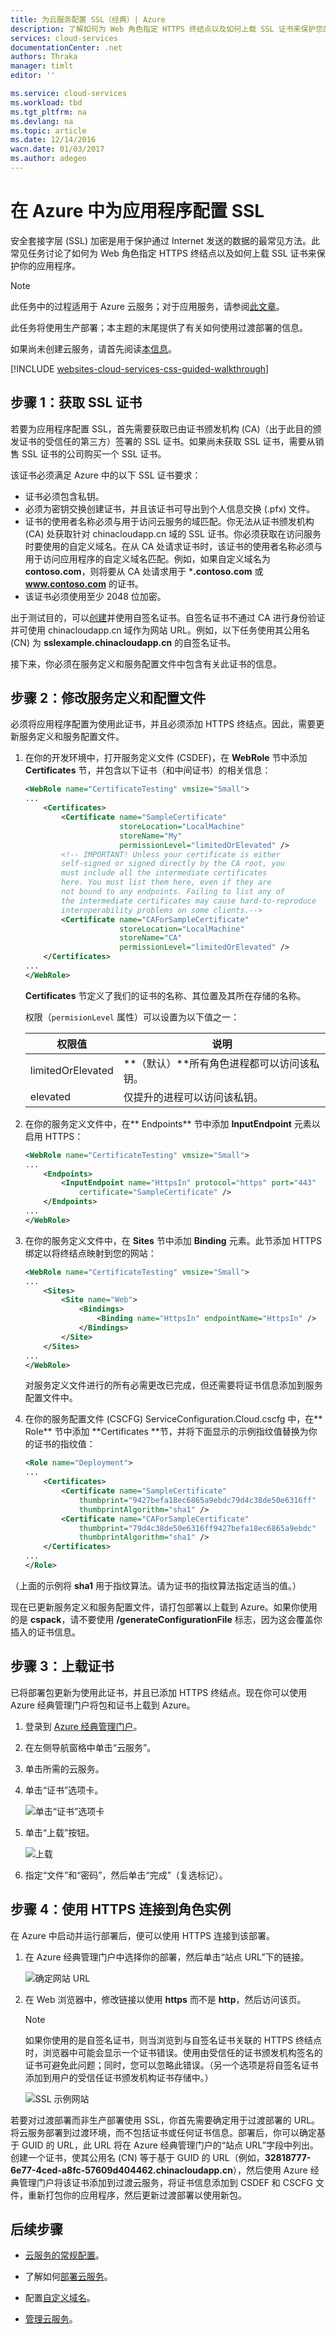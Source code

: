 ```yaml
---
title: 为云服务配置 SSL（经典）| Azure
description: 了解如何为 Web 角色指定 HTTPS 终结点以及如何上载 SSL 证书来保护您的应用程序。
services: cloud-services
documentationCenter: .net
authors: Thraka
manager: timlt
editor: ''

ms.service: cloud-services
ms.workload: tbd
ms.tgt_pltfrm: na
ms.devlang: na
ms.topic: article
ms.date: 12/14/2016
wacn.date: 01/03/2017
ms.author: adegeo
---
```


# 在 Azure 中为应用程序配置 SSL

安全套接字层 (SSL) 加密是用于保护通过 Internet 发送的数据的最常见方法。此常见任务讨论了如何为 Web 角色指定 HTTPS 终结点以及如何上载 SSL 证书来保护你的应用程序。

> [!NOTE]
> 此任务中的过程适用于 Azure 云服务；对于应用服务，请参阅[此文章](../app-service-web/web-sites-configure-ssl-certificate.md)。

此任务将使用生产部署；本主题的末尾提供了有关如何使用过渡部署的信息。

如果尚未创建云服务，请首先阅读[本信息](./cloud-services-how-to-create-deploy.md)。

[!INCLUDE [websites-cloud-services-css-guided-walkthrough](../../includes/websites-cloud-services-css-guided-walkthrough.md)]

## 步骤 1：获取 SSL 证书

若要为应用程序配置 SSL，首先需要获取已由证书颁发机构 (CA)（出于此目的颁发证书的受信任的第三方）签署的 SSL 证书。如果尚未获取 SSL 证书，需要从销售 SSL 证书的公司购买一个 SSL 证书。

该证书必须满足 Azure 中的以下 SSL 证书要求：

-   证书必须包含私钥。
-   必须为密钥交换创建证书，并且该证书可导出到个人信息交换 (.pfx) 文件。
-   证书的使用者名称必须与用于访问云服务的域匹配。你无法从证书颁发机构 (CA) 处获取针对 chinacloudapp.cn 域的 SSL 证书。你必须获取在访问服务时要使用的自定义域名。在从 CA 处请求证书时，该证书的使用者名称必须与用于访问应用程序的自定义域名匹配。例如，如果自定义域名为 **contoso.com**，则将要从 CA 处请求用于 ***.contoso.com** 或 **www.contoso.com** 的证书。
-   该证书必须使用至少 2048 位加密。

出于测试目的，可以[创建](./cloud-services-certs-create.md)并使用自签名证书。自签名证书不通过 CA 进行身份验证并可使用 chinacloudapp.cn 域作为网站 URL。例如，以下任务使用其公用名 (CN) 为 **sslexample.chinacloudapp.cn** 的自签名证书。

接下来，你必须在服务定义和服务配置文件中包含有关此证书的信息。

## <a name="step-2-modify-the-service-definition-and-configuration-files"></a> 步骤 2：修改服务定义和配置文件

必须将应用程序配置为使用此证书，并且必须添加 HTTPS 终结点。因此，需要更新服务定义和服务配置文件。

1.  在你的开发环境中，打开服务定义文件 (CSDEF)，在 **WebRole** 节中添加 **Certificates** 节，并包含以下证书（和中间证书）的相关信息：

    ```xml
    <WebRole name="CertificateTesting" vmsize="Small">
    ...
        <Certificates>
            <Certificate name="SampleCertificate" 
                         storeLocation="LocalMachine" 
                         storeName="My"
                         permissionLevel="limitedOrElevated" />
            <!-- IMPORTANT! Unless your certificate is either
            self-signed or signed directly by the CA root, you
            must include all the intermediate certificates
            here. You must list them here, even if they are
            not bound to any endpoints. Failing to list any of
            the intermediate certificates may cause hard-to-reproduce
            interoperability problems on some clients.-->
            <Certificate name="CAForSampleCertificate"
                         storeLocation="LocalMachine"
                         storeName="CA"
                         permissionLevel="limitedOrElevated" />
        </Certificates>
    ...
    </WebRole>
    ```

    **Certificates** 节定义了我们的证书的名称、其位置及其所在存储的名称。

    权限（`permisionLevel` 属性）可以设置为以下值之一：

    | 权限值 | 说明 |
    | ----------------  | ----------- |
    | limitedOrElevated | **（默认）**所有角色进程都可以访问该私钥。 |
    | elevated | 仅提升的进程可以访问该私钥。|

2.  在你的服务定义文件中，在** Endpoints** 节中添加 **InputEndpoint** 元素以启用 HTTPS：

    ```xml
    <WebRole name="CertificateTesting" vmsize="Small">
    ...
        <Endpoints>
            <InputEndpoint name="HttpsIn" protocol="https" port="443" 
                certificate="SampleCertificate" />
        </Endpoints>
    ...
    </WebRole>
    ```

3.  在你的服务定义文件中，在 **Sites** 节中添加 **Binding** 元素。此节添加 HTTPS 绑定以将终结点映射到您的网站：

    ```xml   
    <WebRole name="CertificateTesting" vmsize="Small">
    ...
        <Sites>
            <Site name="Web">
                <Bindings>
                    <Binding name="HttpsIn" endpointName="HttpsIn" />
                </Bindings>
            </Site>
        </Sites>
    ...
    </WebRole>
    ```

    对服务定义文件进行的所有必需更改已完成，但还需要将证书信息添加到服务配置文件中。

4.  在你的服务配置文件 (CSCFG) ServiceConfiguration.Cloud.cscfg 中，在** Role** 节中添加 **Certificates **节，并将下面显示的示例指纹值替换为你的证书的指纹值：

    ```xml   
    <Role name="Deployment">
    ...
        <Certificates>
            <Certificate name="SampleCertificate" 
                thumbprint="9427befa18ec6865a9ebdc79d4c38de50e6316ff" 
                thumbprintAlgorithm="sha1" />
            <Certificate name="CAForSampleCertificate"
                thumbprint="79d4c38de50e6316ff9427befa18ec6865a9ebdc" 
                thumbprintAlgorithm="sha1" />
        </Certificates>
    ...
    </Role>
    ```

（上面的示例将 **sha1** 用于指纹算法。请为证书的指纹算法指定适当的值。）

现在已更新服务定义和服务配置文件，请打包部署以上载到 Azure。如果你使用的是 **cspack**，请不要使用 **/generateConfigurationFile** 标志，因为这会覆盖你插入的证书信息。

## <a name="step-3-upload-a-certificate"></a> 步骤 3：上载证书

已将部署包更新为使用此证书，并且已添加 HTTPS 终结点。现在你可以使用 Azure 经典管理门户将包和证书上载到 Azure。

1. 登录到 [Azure 经典管理门户][]。 
2. 在左侧导航窗格中单击“云服务”。
3. 单击所需的云服务。
4. 单击“证书”选项卡。

    ![单击“证书”选项卡](./media/cloud-services-configure-ssl-certificate/click-cert.png)  

5. 单击“上载”按钮。

    ![上载](./media/cloud-services-configure-ssl-certificate/upload-button.png)

6. 指定“文件”和“密码”，然后单击“完成”（复选标记）。

## 步骤 4：使用 HTTPS 连接到角色实例

在 Azure 中启动并运行部署后，便可以使用 HTTPS 连接到该部署。

1.  在 Azure 经典管理门户中选择你的部署，然后单击“站点 URL”下的链接。

    ![确定网站 URL][2]

2.  在 Web 浏览器中，修改链接以使用 **https** 而不是 **http**，然后访问该页。

    >[!NOTE]
    > 如果你使用的是自签名证书，则当浏览到与自签名证书关联的 HTTPS 终结点时，浏览器中可能会显示一个证书错误。使用由受信任的证书颁发机构签名的证书可避免此问题；同时，您可以忽略此错误。（另一个选项是将自签名证书添加到用户的受信任证书颁发机构证书存储中。）

    ![SSL 示例网站][3]  

若要对过渡部署而非生产部署使用 SSL，你首先需要确定用于过渡部署的 URL。将云服务部署到过渡环境，而不包括证书或任何证书信息。部署后，你可以确定基于 GUID 的 URL，此 URL 将在 Azure 经典管理门户的“站点 URL”字段中列出。创建一个证书，使其公用名 (CN) 等于基于 GUID 的 URL（例如，**32818777-6e77-4ced-a8fc-57609d404462.chinacloudapp.cn**），然后使用 Azure 经典管理门户将该证书添加到过渡云服务，将证书信息添加到 CSDEF 和 CSCFG 文件，重新打包你的应用程序，然后更新过渡部署以使用新包。

## 后续步骤

* [云服务的常规配置](./cloud-services-how-to-configure.md)。
* 了解如何[部署云服务](./cloud-services-how-to-create-deploy.md)。
* 配置[自定义域名](./cloud-services-custom-domain-name.md)。
* [管理云服务](./cloud-services-how-to-manage.md)。

  [Azure 经典管理门户]: http://manage.windowsazure.cn
  [0]: ./media/cloud-services-configure-ssl-certificate/CreateCloudService.png
  [1]: ./media/cloud-services-configure-ssl-certificate/AddCertificate.png
  [2]: ./media/cloud-services-configure-ssl-certificate/CopyURL.png
  [3]: ./media/cloud-services-configure-ssl-certificate/SSLCloudService.png
  [4]: ./media/cloud-services-configure-ssl-certificate/AddCertificateComplete.png

<!---HONumber=Mooncake_Quality_Review_1118_2016-->